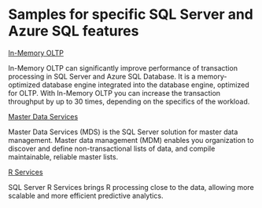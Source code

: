 # Samples for specific SQL Server and Azure SQL features

[In-Memory OLTP](features/in-memory)

In-Memory OLTP can significantly improve performance of transaction processing in SQL Server and Azure SQL Database. It is a memory-optimized database engine integrated into the database engine, optimized for OLTP. With In-Memory OLTP you can increase the transaction throughput by up to 30 times, depending on the specifics of the workload.

[Master Data Services](features/master-data-services)

Master Data Services (MDS) is the SQL Server solution for master data management. Master data management (MDM) enables you organization to discover and define non-transactional lists of data, and compile maintainable, reliable master lists.

[R Services](features/r-services)

SQL Server R Services brings R processing close to the data, allowing more scalable and more efficient predictive analytics.
